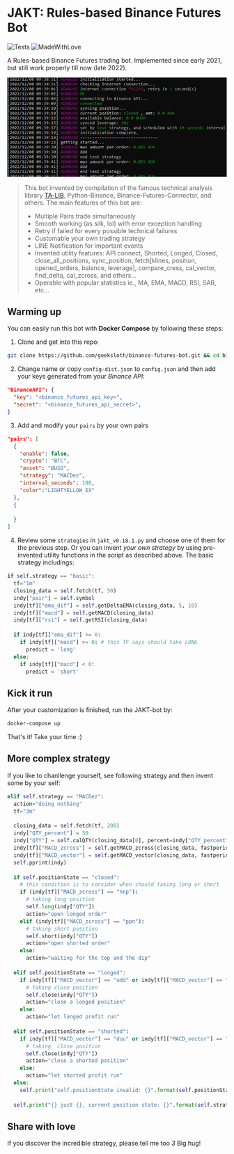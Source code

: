 # JAKT: Rules-based Binance Futures Bot

![Tests](https://github.com/mrjbq7/ta-lib/actions/workflows/tests.yml/badge.svg)
![MadeWithLove](https://camo.githubusercontent.com/ff817852f0d676a36eaa3108d380e0052e689d9e0bc3eb42818fb21008708420/68747470733a2f2f696d672e736869656c64732e696f2f62616467652f4d616465253230576974682d4c6f76652d6f72616e67652e737667)

A Rules-based Binance Futures trading bot. Implemented since early 2021, but still work properly till now (late 2022).

![SS](static/ss.jpg)

> This bot invented by compilation of the famous technical analysis library [TA-LIB](http://ta-lib.org), Python-Binance, Binance-Futures-Connector, and others. The main features of this bot are:
> * Multiple Pairs trade simultaneously
> * Smooth working (as silk, lol) with error exception handling
> * Retry if failed for every possible technical failures
> * Customable your own trading strategy
> * LINE Notification for important events
> * Invented utility features: API connect, Shorted, Longed, Closed, close_all_positions, sync_position, fetch[klines, position, opened_orders, balance, leverage], compare_cress, cal_vector, find_delta, cal_zcross, and others...
> * Operable with popular statistics ie., MA, EMA, MACD, RSI, SAR, etc...

## Warming up
You can easily run this bot with **Docker Compose** by following these steps:

1. Clone and get into this repo:
```bash
git clone https://github.com/geeksloth/binance-futures-bot.git && cd binance-futures-bot
```

2. Change name or copy `config-dist.json` to `config.json` and then add your keys generated from your *Binance API*:
```json
"BinanceAPI": {
  "key": "<binance_futures_api_key>",
  "secret": "<binance_futures_api_secret>",
}
```

3. Add and modify your `pairs` by your own pairs
```json
"pairs": [
  {
    "enable": false,
    "crypto": "BTC",
    "asset": "BUSD",
    "strategy": "MACDez",
    "interval_seconds": 180,
    "color":"LIGHTYELLOW_EX"
  },
  {
  
  }
]
```

4. Review some `strategies` in `jakt_v0.18.1.py` and choose one of them for the previous step. Or you can invent *your own strategy* by using pre-invented utility functions in the script as described above. The basic strategy includings:
```python
if self.strategy == "basic":
  tf="1m"
  closing_data = self.fetch(tf, 50)
  indy["pair"] = self.symbol
  indy[tf]["ema_dif"] = self.getDeltaEMA(closing_data, 5, 10)
  indy[tf]["macd"] = self.getMACD(closing_data)
  indy[tf]["rsi"] = self.getRSI(closing_data)

  if indy[tf]["ema_dif"] >= 0:
    if indy[tf]["macd"] >= 0: # this TF says should take LONG
      predict = 'long'
  else:
    if indy[tf]["macd"] < 0:
      predict = 'short'
```


## Kick it run
After your customization is finished, run the JAKT-bot by:
```bash
docker-compose up
```
That's it! Take your time :)


## More complex strategy
If you like to chanllenge yourself, see following strategy and then invent some by your self:
```python
elif self.strategy == "MACDez":
  action="doing nothing"
  tf="3m"

  closing_data = self.fetch(tf, 200)
  indy["QTY_percent"] = 50
  indy["QTY"] = self.calQTY(closing_data[0], percent=indy["QTY_percent"])
  indy[tf]["MACD_zcross"] = self.getMACD_zcross(closing_data, fastperiod=66, slowperiod=100, signalperiod=33)
  indy[tf]["MACD_vector"] = self.getMACD_vector(closing_data, fastperiod=66, slowperiod=100, signalperiod=33, step=1)
  self.pprint(indy)

  if self.positionState == "closed":
    # this condition is to consider when should taking long or short
    if (indy[tf]["MACD_zcross"] == "nnp"):
      # taking long position
      self.long(indy["QTY"])
      action="open longed order"
    elif (indy[tf]["MACD_zcross"] == "ppn"):
      # taking short position
      self.short(indy["QTY"])
      action="open shorted order"
    else:
      action="waiting for the top and the dip"

  elif self.positionState == "longed":
    if indy[tf]["MACD_vector"] == "udd" or indy[tf]["MACD_vector"] == "ddd":
      # taking close position
      self.close(indy["QTY"])
      action="close a longed position"
    else:
      action="let longed profit run"

  elif self.positionState == "shorted":
    if indy[tf]["MACD_vector"] == "duu" or indy[tf]["MACD_vector"] == "uuu":
      # taking  close position
      self.close(indy["QTY"])
      action="close a shorted position"
    else:
      action="let shorted profit run"
  else:
    self.print("self.positionState invalid: {}".format(self.positionState))

  self.print("{} just {}, current position state: {}".format(self.strategy, action, self.positionState))
```

## Share with love
If you discover the incredible strategy, please tell me too *3* Big hug!
